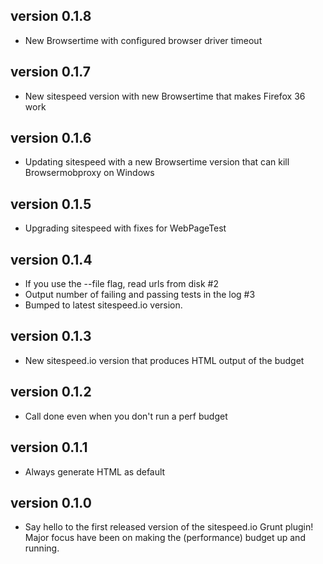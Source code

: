version 0.1.8 
------------------------
* New Browsertime with configured browser driver timeout

version 0.1.7 
------------------------
* New sitespeed version with new Browsertime that makes Firefox 36 work

version 0.1.6 
------------------------
* Updating sitespeed with a new Browsertime version that can kill Browsermobproxy on Windows

version 0.1.5
------------------------
* Upgrading sitespeed with fixes for WebPageTest

version 0.1.4
------------------------
* If you use the --file flag, read urls from disk #2
* Output number of failing and passing tests in the log #3
* Bumped to latest sitespeed.io version.

version 0.1.3
------------------------
* New sitespeed.io version that produces HTML output of the budget

version 0.1.2
------------------------
* Call done even when you don't run a perf budget

version 0.1.1
------------------------
* Always generate HTML as default

version 0.1.0 
------------------------
* Say hello to the first released version of the sitespeed.io Grunt plugin! Major focus have been on making the (performance) budget up and running.